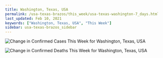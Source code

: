 ```yaml
---
title: Washington, Texas, USA
permalink: /usa-texas-brazos/this_week/usa-texas-washington-7_days.html
last_updated: Feb 10, 2021
keywords: ["Washington, Texas, USA", "This Week"]
sidebar: usa-texas-brazos_sidebar
---
```


![Change in Confirmed Cases This Week for Washington, Texas, USA](/covid_tracker/images/graphs/usa-texas-washington-delta_confirmed-7_days_graph.png)

![Change in Confirmed Deaths This Week for Washington, Texas, USA](/covid_tracker/images/graphs/usa-texas-washington-delta_deaths-7_days_graph.png)
